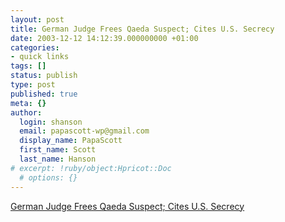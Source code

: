 ```yaml
---
layout: post
title: German Judge Frees Qaeda Suspect; Cites U.S. Secrecy
date: 2003-12-12 14:12:39.000000000 +01:00
categories:
- quick links
tags: []
status: publish
type: post
published: true
meta: {}
author:
  login: shanson
  email: papascott-wp@gmail.com
  display_name: PapaScott
  first_name: Scott
  last_name: Hanson
# excerpt: !ruby/object:Hpricot::Doc
  # options: {}
---
```

<p><a title="in dubio pro reo, without a Witness for the Prosecution" href="http://www.nytimes.com/2003/12/12/international/europe/12HAMB.html">German Judge Frees Qaeda Suspect; Cites U.S. Secrecy</a></p>
